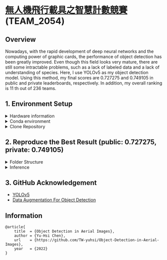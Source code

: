 # [無人機飛行載具之智慧計數競賽](https://tbrain.trendmicro.com.tw/Competitions/Details/25) (TEAM_2054)

## Overview
Nowadays, with the rapid development of deep neural networks and the computing power of graphic cards, the performance of object detection has been greatly improved. Even though this field looks very mature, there are still some intractable problems, such as a lack of labeled data and a lack of understanding of species. Here, I use YOLOv5 as my object detection model. Using this method, my final scores are $0.727275$ and $0.749105$ in public and private leaderboards, respectively. In addition, my overall ranking is $11$ th out of $236$ teams.


## 1. Environment Setup

<details>

<summary>Hardware information</summary>
  
- CPU: i7-11700F
- GPU: GeForce GTX 1660 SUPER™ VENTUS XS OC (6G)

</details>



<details>

<summary>Conda environment</summary>
  
```bash
$ conda create -n uav_yolov5 python=3.7 -y
$ conda activate uav_yolov5
```

</details>




<details>

<summary>Clone Repository</summary>
  
```bash
$ git clone https://github.com/TW-yuhsi/Object-Detection-in-Aerial-Images
$ cd Object-Detection-in-Aerial-Images/
$ pip install -r requirements.txt
```

</details>


  
  
  
  
## 2. Reproduce the Best Result (public: 0.727275, private: 0.749105)



<details>
 
  <summary>Folder Structure</summary>

```bash
Object-Detection-in-Aerial-Images/
    ├── best.pt
    ├── datasets/
        └── private/
```

</details>



  
<details>

<summary>Inference</summary>

```bash
$ python detect_csv.py --weights best.pt --source datasets/test --conf-thres 0.3 --iou-thres 0.3 --save-txt --imgsz 2912
```

</details>




## 3. GitHub Acknowledgement
- [YOLOv5](https://github.com/ultralytics/yolov5)
- [Data Augmentation For Object Detection](https://github.com/Paperspace/DataAugmentationForObjectDetection)




## Information
```
@article{
    title  = {Object Detection in Aerial Images},
    author = {Yu-Hsi Chen},
    url    = {https://github.com/TW-yuhsi/Object-Detection-in-Aerial-Images},
    year   = {2022}
}
```
